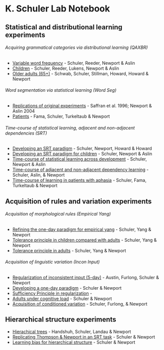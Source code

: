 # K. Schuler Lab Notebook

## Statistical and distributional learning experiments
###### Acquiring grammatical categories via distributional learning (QAXBR)

- [Variable word frequency](qaxbr/raggedyness.md) - Schuler, Reeder, Newport & Aslin
- [Children](qaxbr/kids.md) - Schuler, Reeder, Lukens, Newport & Aslin
- [Older adults (65+)](qaxbr/older-adults.md) - Schwab, Schuler, Stillman, Howard, Howard & Newport

###### Word segmentation via statistical learning (Word Seg)

- [Replications of original experiments](wordseg/lang-replications.md) - Saffran et al. 1996; Newport & Aslin 2004
- [Patients]() - Fama, Schuler, Turkeltaub & Newport

###### Time-course of statistical learning, adjacent and non-adjacent dependencies (SRT)
- [Developing an SRT paradigm](wordseg/adult-srt-paradigm.md) - Schuler, Newport, Howard & Howard
- [Developing an SRT paradigm for children](wordseg/child-srt-paradigm.md) - Schuler, Newport & Aslin
- [Time-course of statistical learning across development](wordseg/across-development.md) - Schuler, Newport & Aslin
- [Time-course of adjacent and non-adjacent dependency learning](wordseg/adj-v-nonadj.md) - Schuler, Aslin, & Newport
- [Time-course of learning in patients with aphasia](wordseg/patients.md) - Schuler, Fama, Turkeltaub & Newport

## Acquisition of rules and variation experiments
###### Acquisition of morphological rules (Empirical Yang)

- [Refining the one-day paradigm for empirical yang]() - Schuler, Yang & Newport
- [Tolerance principle in children compared with adults]() - Schuler, Yang & Newport
- [Tolerance principle in adults](empirical-yang/0167-empiricalyang-9noun-hfrule-adults-fastproduction.html) - Schuler, Yang & Newport

###### Acquisition of linguistic variation (Incon Input)
- [Regularization of inconsistent input (5-day)]() - Austin, Furlong, Schuler & Newport
- [Developing a one-day paradigm]() - Schuler & Newport
- [Sufficiency Principle in regularization]() - 
- [Adults under cognitive load]() - Schuler & Newport
- [Acquisition of conditioned variation]() - Schuler, Furlong, & Newport

## Hierarchical structure experiments
- [Hierachical trees]() - Handshuh, Schuler, Landau & Newport
- [Replicating Thompson & Newport in an SRT task]() - Schuler & Newport
- [Learning bias for hierarchical structure]() - Schuler & Newport




